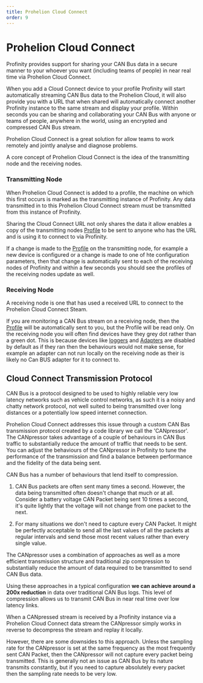 ```yaml
---
title: Prohelion Cloud Connect
order: 9
---
```


# Prohelion Cloud Connect

Profinity provides support for sharing your CAN Bus data in a secure manner to your whoever you want (including teams of people) in near real time via Prohelion Cloud Connect.

When you add a Cloud Connect device to your profile Profinity will start automatically streaming CAN Bus data to the Prohelion Cloud, it will also provide you with a URL that when shared will automatically connect another Profinity instance to the same stream and display your profile.  Within seconds you can be sharing and collaborating your CAN Bus with anyone or teams of people, anywhere in the world, using an encrypted and compressed CAN Bus stream.

Prohelion Cloud Connect is a great solution for allow teams to work remotely and jointly analyse and diagnose problems.  

A core concept of Prohelion Cloud Connect is the idea of the transmitting node and the receiving nodes.

### Transmitting Node

When Prohelion Cloud Connect is added to a profile, the machine on which this first occurs is marked as the transmitting instance of Profinity. Any data transmitted in to this Prohelion Cloud Connect stream must be transmitted from this instance of Profinity.

Sharing the Cloud Connect URL not only shares the data it allow enables a copy of the transmitting nodes [Profile](10_Profiles.md) to be sent to anyone who has the URL and is using it to connect to via Profinity.

If a change is made to the [Profile](10_Profiles.md) on the transmitting node, for example a new device is configured or a change is made to one of hte configuration parameters, then that change is automatically sent to each of the receiving nodes of Profinity and within a few seconds you should see the profiles of the receiving nodes update as well.

### Receiving Node

A receiving node is one that has used a received URL to connect to the Prohelion Cloud Connect Steam.

If you are monitoring a CAN Bus stream on a receiving node, then the [Profile](10_Profiles.md) will be automatically sent to you, but the Profile will be read only.  On the receiving node you will often find devices have they grey dot rather than a green dot.  This is because devices like [loggers](60_Logging_Replaying_CAN_Bus_Messages.md) and [Adapters](30_CAN_Bus_Adapters.md) are disabled by default as if they ran then the behaviours would not make sense, for example an adapter can not run locally on the receiving node as their is likely no Can BUS adapter for it to connect to.

## Cloud Connect Transmission Protocol

CAN Bus is a protocol designed to be used to highly reliable very low latency networks such as vehicle control networks, as such it is a noisy and chatty network protocol, not well suited to being transmitted over long distances or a potentially low speed internet connection.

Prohelion Cloud Connect addresses this issue through a custom CAN Bas transmission protocol created by a code library we call the 'CANpressor'.  The CANpressor takes advantage of a couple of behaviours in CAN Bus traffic to substantially reduce the amount of traffic that needs to be sent.  You can adjust the behaviours of the CANpressor in Profinity to tune the performance of the transmission and find a balance between performance and the fidelity of the data being sent.

CAN Bus has a number of behaviours that lend itself to compression.

1. CAN Bus packets are often sent many times a second.  However, the data being transmitted often doesn't change that much or at all.  Consider a battery voltage CAN Packet being sent 10 times a second, it's quite lightly that the voltage will not change from one packet to the next.

2. For many situations we don't need to capture every CAN Packet.  It might be perfectly acceptable to send all the last values of all the packets at regular intervals and send those most recent values rather than every single value.

The CANpressor uses a combination of approaches as well as a more efficient transmission structure and traditional zip compression to substantially reduce the amount of data required to be transmitted to send CAN Bus data.  

Using these approaches in a typical configuration **we can achieve around a 200x reduction** in data over traditional CAN Bus logs.  This level of compression allows us to transmit CAN Bus in near real time over low latency links.

When a CANpressed stream is received by a Profinity instance via a Prohelion Cloud Connect data stream the CANpressor simply works in reverse to decompress the stream and replay it locally.

However, there are some downsides to this approach.  Unless the sampling rate for the CANpressor is set at the same frequency as the most frequently sent CAN Packet, then the CANpressor will not capture every packet being transmitted.  This is generally not an issue as CAN Bus by its nature transmits constantly, but if you need to capture absolutely every packet then the sampling rate needs to be very low. 